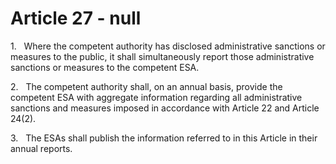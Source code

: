 # Article 27 - null


1.   Where the competent authority has disclosed administrative sanctions or measures to the public, it shall simultaneously report those administrative sanctions or measures to the competent ESA.

2.   The competent authority shall, on an annual basis, provide the competent ESA with aggregate information regarding all administrative sanctions and measures imposed in accordance with Article 22 and Article 24(2).

3.   The ESAs shall publish the information referred to in this Article in their annual reports.
